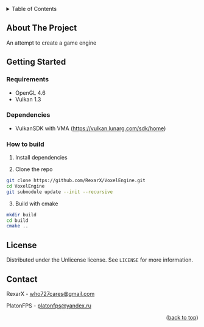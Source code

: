 <a name="readme-top"></a>

<details>
  <summary>Table of Contents</summary>
  <ol>
    <li>
      <a href="#about-the-project">About The Project</a>
    </li>
    <li>
      <a href="#getting-started">Getting Started</a>
      <ul>
        <li><a href="#requirements">Requirements</a></li>
        <li><a href="#installation">Installation</a></li>
      </ul>
    </li>
    <li><a href="#license">License</a></li>
    <li><a href="#contact">Contact</a></li>
  </ol>
</details>



## About The Project

An attempt to create a game engine



## Getting Started

### Requirements
* OpenGL 4.6
* Vulkan 1.3



### Dependencies
* VulkanSDK with VMA (https://vulkan.lunarg.com/sdk/home)



### How to build

1. Install dependencies

2. Clone the repo
  ```sh
  git clone https://github.com/RexarX/VoxelEngine.git
  cd VoxelEngine
  git submodule update --init --recursive
  ```
3. Build with cmake
  ```sh
  mkdir build
  cd build
  cmake ..
  ```



## License

Distributed under the Unlicense license. See `LICENSE` for more information.



## Contact

RexarX - who727cares@gmail.com

PlatonFPS - platonfps@yandex.ru

<p align="right">(<a href="#readme-top">back to top</a>)</p>
